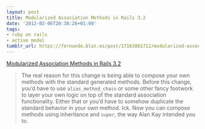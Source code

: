 ```yaml
---
layout: post
title: Modularized Association Methods in Rails 3.2
date: '2012-02-06T20:38:26+01:00'
tags:
- ruby on rails
- active model
tumblr_url: https://fernando.blat.es/post/17163861712/modularized-association-methods-in-rails-32
---
```

[Modularized Association Methods in Rails 3.2](http://blog.hasmanythrough.com/2012/1/20/modularized-association-methods-in-rails-3-2)

> The real reason for this change is being able to compose your own methods with the standard generated methods. Before this change, you’d have to use&nbsp;`alias_method_chain`&nbsp;or some other fancy footwork to layer your own logic on top of the standard association functionality. Either that or you’d have to somehow duplicate the standard behavior in your own method. Ick. Now you can compose methods using inheritance and&nbsp;`super`, the way Alan Kay intended you to.
